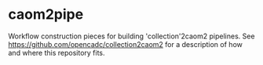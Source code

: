 # caom2pipe
Workflow construction pieces for building 'collection'2caom2 pipelines. See https://github.com/opencadc/collection2caom2 for a description of how and where this repository fits.

